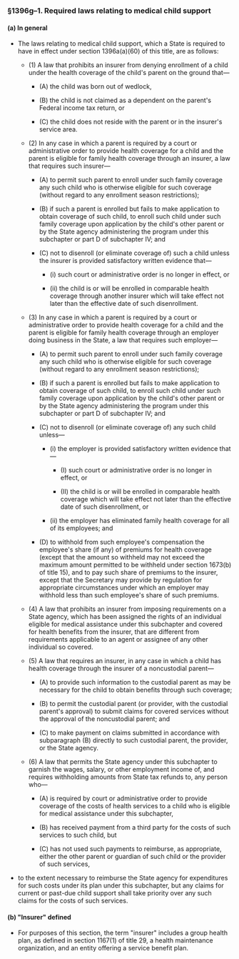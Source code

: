 ### §1396g–1. Required laws relating to medical child support
#### (a) In general
* The laws relating to medical child support, which a State is required to have in effect under section 1396a(a)(60) of this title, are as follows:

  * (1) A law that prohibits an insurer from denying enrollment of a child under the health coverage of the child's parent on the ground that—

    * (A) the child was born out of wedlock,

    * (B) the child is not claimed as a dependent on the parent's Federal income tax return, or

    * (C) the child does not reside with the parent or in the insurer's service area.


  * (2) In any case in which a parent is required by a court or administrative order to provide health coverage for a child and the parent is eligible for family health coverage through an insurer, a law that requires such insurer—

    * (A) to permit such parent to enroll under such family coverage any such child who is otherwise eligible for such coverage (without regard to any enrollment season restrictions);

    * (B) if such a parent is enrolled but fails to make application to obtain coverage of such child, to enroll such child under such family coverage upon application by the child's other parent or by the State agency administering the program under this subchapter or part D of subchapter IV; and

    * (C) not to disenroll (or eliminate coverage of) such a child unless the insurer is provided satisfactory written evidence that—

      * (i) such court or administrative order is no longer in effect, or

      * (ii) the child is or will be enrolled in comparable health coverage through another insurer which will take effect not later than the effective date of such disenrollment.


  * (3) In any case in which a parent is required by a court or administrative order to provide health coverage for a child and the parent is eligible for family health coverage through an employer doing business in the State, a law that requires such employer—

    * (A) to permit such parent to enroll under such family coverage any such child who is otherwise eligible for such coverage (without regard to any enrollment season restrictions);

    * (B) if such a parent is enrolled but fails to make application to obtain coverage of such child, to enroll such child under such family coverage upon application by the child's other parent or by the State agency administering the program under this subchapter or part D of subchapter IV; and

    * (C) not to disenroll (or eliminate coverage of) any such child unless—

      * (i) the employer is provided satisfactory written evidence that—

        * (I) such court or administrative order is no longer in effect, or

        * (II) the child is or will be enrolled in comparable health coverage which will take effect not later than the effective date of such disenrollment, or


      * (ii) the employer has eliminated family health coverage for all of its employees; and


    * (D) to withhold from such employee's compensation the employee's share (if any) of premiums for health coverage (except that the amount so withheld may not exceed the maximum amount permitted to be withheld under section 1673(b) of title 15), and to pay such share of premiums to the insurer, except that the Secretary may provide by regulation for appropriate circumstances under which an employer may withhold less than such employee's share of such premiums.


  * (4) A law that prohibits an insurer from imposing requirements on a State agency, which has been assigned the rights of an individual eligible for medical assistance under this subchapter and covered for health benefits from the insurer, that are different from requirements applicable to an agent or assignee of any other individual so covered.

  * (5) A law that requires an insurer, in any case in which a child has health coverage through the insurer of a noncustodial parent—

    * (A) to provide such information to the custodial parent as may be necessary for the child to obtain benefits through such coverage;

    * (B) to permit the custodial parent (or provider, with the custodial parent's approval) to submit claims for covered services without the approval of the noncustodial parent; and

    * (C) to make payment on claims submitted in accordance with subparagraph (B) directly to such custodial parent, the provider, or the State agency.


  * (6) A law that permits the State agency under this subchapter to garnish the wages, salary, or other employment income of, and requires withholding amounts from State tax refunds to, any person who—

    * (A) is required by court or administrative order to provide coverage of the costs of health services to a child who is eligible for medical assistance under this subchapter,

    * (B) has received payment from a third party for the costs of such services to such child, but

    * (C) has not used such payments to reimburse, as appropriate, either the other parent or guardian of such child or the provider of such services,


* to the extent necessary to reimburse the State agency for expenditures for such costs under its plan under this subchapter, but any claims for current or past-due child support shall take priority over any such claims for the costs of such services.

#### (b) "Insurer" defined
* For purposes of this section, the term "insurer" includes a group health plan, as defined in section 1167(1) of title 29, a health maintenance organization, and an entity offering a service benefit plan.
